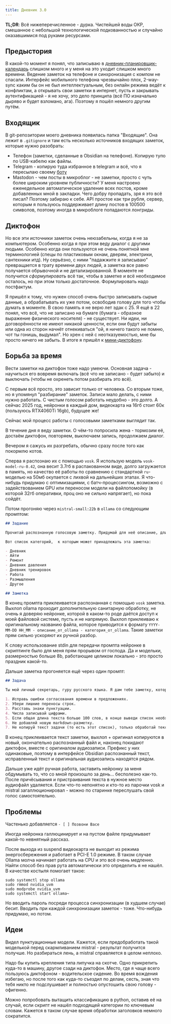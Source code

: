 ```yaml
---
title: Дневник 3.0
---
```


**TL;DR**: Всё нижеперечисленное - дурка. Чистейшей воды ОКР, смешанное с небольшой технологической подкованностью и случайно оказавшимися под руками ресурсами.

## Предыстория

В какой-то момент я понял, что записываю в [дневник-планировщик-календарь](https://strizhechenko.github.io/2023/12/13/diary.html) слишком много и у меня на это уходит слишком много времени. Ведение заметок на телефоне и синхронизация с компом не спасали. Интерфейс мобильного телефона чрезвычайно плох, 2-way-sync каким бы он не был интеллектуальным, без онлайн режима ведёт к конфликтам, а открывать свои заметки в интернет, пусть и закрывать аутентификацией - я не хочу, это дело принципа (всё ПО изначально дыряво и будет взломано, ага). Поэтому я пошёл немного другим путём.

## Входящик

В git-репозитории моего дневника появилась папка "Входящие". Она лежит в `.gitignore` и там есть несколько источников входящих заметок, которые нужно разобрать:

- Телефон (заметки, сделанные в Obsidian на телефоне). Копирую тупо по USB-кабелю как файлы.
- Telegram - копирую туда избранное в telegram и всё, что я пересылаю своему [боту](https://github.com/strizhechenko/tgbot-make-it-lists)
- Mastodon - чем посты в микроблог - не заметки, просто с чуть более широким уровнем публичности? У меня настроено еженедельное автоматическое удаление всех постов, кроме добавленных мной в закладки. Чего добру пропадать, зря я это всё писал? Поэтому забираю к себе. API простое как три рубля, сервер, которым я пользуюсь поддерживает длину постов в 100500 символов, поэтому иногда в микроблоге попадаются лонгриды.

## Диктофон

Но все эти источники заметок очень неюзабельны, когда я не за компьютером. Особенно когда я при этом веду диалог с другими людьми. Особенно когда они пользуются не очень понятной мне терминологией (спецы по пластиковым окнам, дверям, электрики, сантехники итд). Ну серьёзно, с ними "падажжите я записываю" превращается в трату времени двух людей, а заметка все равно получается обрывочной и не детализированной. В моменте не получится _сформулировать_ всё так, чтобы в заметке и всё необходимое осталось, но при этом только достаточное. Формулировать надо постфактум.

Я пришёл к тому, что нужен способ очень быстро записывать сырые данные, а обрабатывать их уже потом, освободив голову для того чтобы думать в моменте. В свою память я не верю лет эдак с 25. Я ещё в 22 понял, что всё, что не записано на бумаге (бумага - образное выражение физического носителя) - не существует. Ни идеи, ни договорённости не имеют никакой ценности, если они будут забыты или одна из сторон начнёт отнекиваться "ой, я ничего такого не помню, чот ты гонишь, выдумал". Но хрен с ней с неотказуемостью, мне бы просто ничего не забыть. В итоге я пришёл к [мини-диктофону](https://ozon.ru/t/J28i0OC).

## Борьба за время

Вести заметки на диктофон тоже надо умеючи. Основная задача - научиться его вовремя включать (всё что не записано - будет забыто) и выключать (чтобы не охренеть потом разбирать это всё).

С первым всё просто, это зависит только от человека. Со вторым тоже, но я упомянул "разбирание" заметок. Записи мало делать, с ними нужно работать. С чистым голосом работать неудобно - это долго. А сейчас 2025 год, нейронки в каждый дом, видеокарта на 16гб стоит 60к (пользуюсь RTX4060Ti 16gb), будущее же!

Сейчас мой процесс работы с голосовыми заметками выглядит так.

В течение дня я веду заметки. О чём-то попросила жена - тормозим её, достаём диктофон, повторяем, выключаем запись, продолжаем диалог.

Вечером я сажусь их разгребать, обычно сразу после того как покормлю котов.

Сперва я распознаю их с помощью `vosk`. Я использую модель `vosk-model-ru-0.42`, она весит 3.7гб в распакованном виде, долго загружается в память, но качество её работы по сравнению с стандартной `ru`-моделью на 50мб окупается с лихвой на дальнейших этапах. Я что-нибудь придумаю с оптимизациями, с батч-процессингом, возможно с задействованием GPU или переносом модели на файлопомойку (в которой 32гб оперативки, проц оно не сильно напрягает), но пока сойдёт.

Потом прогоняю через `mistral-small:22b` в `ollama` со следующим промптом:

``` markdown
## Задание

Прочитай распознанную голосовую заметку. Придумай для неё описание, длиной не больше 5 слов. Формат должен быть таким: "описание заметки - категория". Описание может быть использовано в пути к файлам, поэтому не используй спецсимволы и кавычки.

Вот список категорий,  к которым может принадлежать эта заметка:

- Дневник
- Айти
- Ремонт
- Дневник давления
- Дневник тренировок
- Работа
- Размышления
- Другое

## Заметка

```

В конец промпта приклеивается распознанная с помощью `vosk` заметка. Выхлоп ollama проходит дополнительную санитарную обработку, не очень я доверяю нейронке, которой в каком-то роде даётся доступ к моей файловой системе, пусть и не напрямую. Выхлоп приклеиваю к оригинальному названию файла, которое приводится к формату `YYYY-MM-DD HH_MM - описание_от_ollama - категория_от_ollama`. Такие заметки прям сильно ускоряют их ручной разбор.

К слову использование stdin для передачи промпта нейронке в скриптинге было для меня прям прорывом от господа. Да и модельки, размерностью больше 8b, работающие целиком локально - это просто праздник какой-то.

Дальше заметка прогоняется ещё через один промпт:

``` markdown
## Задача

Ты мой личный секретарь, гуру русского языка. Я дам тебе заметку, которая записана на диктофон и распознана, но неидеально.

1. Исправь ошибки согласования времени в предложениях.
2. Убери лишние переносы строк.
3. Расставь знаки пунктуации.
4. Числа записывай цифрами.
5. Если общая длина текста больше 100 слов, в конце выведи список необходимых от меня действий в markdown формате с чекбоксами, например "- [ ] Позвонить Васе".
6. Не добавляй новую markdown-разметку.
7. Не копируй текст задачи (то есть этот список), только обработай текст ниже.

```

В конец приклеивается текст заметки, выхлоп + оригинал копируются в новый, окончательно распознанный файл и, наконец покидают диктофон, вместе с оригиналом аудиозаписи. Префикс у них одинаковые, поэтому в интерфейсе Obsidian распознанный текст, исправленный текст и оригинальная аудиозапись находятся рядом.

Дальше уже идёт ручная работа, заставить нейронку за меня обдумывать то, что со мной произошло за день... бесполезно как-то. После причёсывания и пристраивания текста в нужное место аудиофайл удаляется. Если что-то непонятно и кто-то из парочки vosk и mistral загаллюционировал - можно по старинке переслушать свой голос самостоятельно.

## Проблемы

Частенько добавляется `- [ ] Позвони Васе`

Иногда нейронка галлюцинирует и на пустом файле придумывает какой-то невнятный рассказ.

После выхода из suspend видеокарта не выходит из режима энергосбережения и работает в PCI-E 1.0 режиме. В таком случае Ollama молча начинает работать на CPU и это всё очень медленно. Найти способ без прав рута автоматически это определить я не нашёл. В качестве костыля помогает такое:

``` shell
sudo systemctl stop ollama
sudo rmmod nvidia_uvm
sudo modprobe nvidia_uvm
sudo systemctl start ollama~
```

Но вводить пароль посреди процесса синхронизации (в худшем случае) бесит. Вводить при каждой синхронизации заметок - тоже. Что-нибудь придумаю, но потом.

## Идеи

Видел пунктуационные модели. Кажется, если предобработать такой моделькой перед скармливанием mistral - результат получится получше. Но разбираться лень, а mistral справляется в целом неплохо.

Надо бы купить крепления типа липучка на скотче. Одно прикрепить куда-то в машину, другое сзади на диктофон. Место, где я чаще всего пользуюсь диктофоном - водительское сидение. Во время вождения избегаю, но после того как куда-то съездил по делам, сесть, зная что тебя никто не подслушивает и полностью опустошить свою голову - офигенно.

Можно попробовать вытащить классификацию в python, оставив её на случай, если скрипт не нашёл подходящей категории по ключевым словам. Кажется в таком случае время обработки заголовков немного сократится.